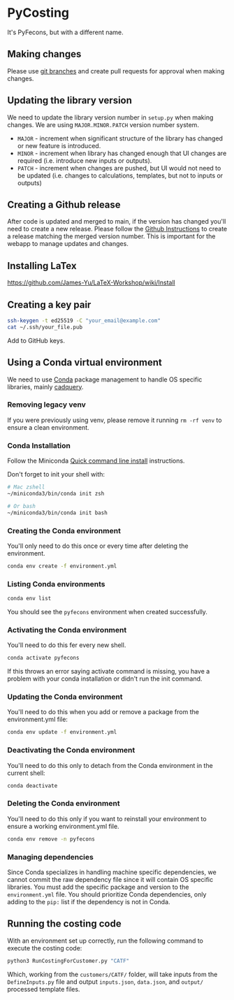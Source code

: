 # PyCosting
It's PyFecons, but with a different name. 

## Making changes

Please use [git branches](https://git-scm.com/book/en/v2/Git-Branching-Branches-in-a-Nutshell) and create pull requests for approval when making changes.

## Updating the library version

We need to update the library version number in `setup.py` when making changes. We are using `MAJOR.MINOR.PATCH` version number system.
* `MAJOR` - increment when significant structure of the library has changed or new feature is introduced.
* `MINOR` - increment when library has changed enough that UI changes are required (i.e. introduce new inputs or outputs).
* `PATCH` - increment when changes are pushed, but UI would not need to be updated (i.e. changes to calculations, templates, but not to inputs or outputs)

## Creating a Github release

After code is updated and merged to main, if the version has changed you'll need to create a new release.
Please follow the [Github Instructions](https://docs.github.com/en/repositories/releasing-projects-on-github/managing-releases-in-a-repository)
to create a release matching the merged version number. This is important for the webapp to manage updates and changes.

## Installing LaTex
https://github.com/James-Yu/LaTeX-Workshop/wiki/Install

## Creating a key pair
```bash
ssh-keygen -t ed25519 -C "your_email@example.com"
cat ~/.ssh/your_file.pub
```
Add to GitHub keys.


## Using a Conda virtual environment

We need to use [Conda](https://docs.conda.io/en/latest/) package management to handle OS specific libraries,
mainly [cadquery](https://github.com/CadQuery/cadquery).

### Removing legacy venv

If you were previously using venv, please remove it running `rm -rf venv` to ensure a clean environment.

### Conda Installation

Follow the Miniconda [Quick command line install](https://docs.anaconda.com/free/miniconda/#quick-command-line-install)
instructions.

Don't forget to init your shell with:

```bash
# Mac zshell
~/miniconda3/bin/conda init zsh

# Or bash
~/miniconda3/bin/conda init bash
```

### Creating the Conda environment 

You'll only need to do this once or every time after deleting the environment.

```bash
conda env create -f environment.yml
```

### Listing Conda environments

```bash
conda env list
```

You should see the `pyfecons` environment when created successfully.

### Activating the Conda environment

You'll need to do this fer every new shell.

```bash
conda activate pyfecons
```

If this throws an error saying activate command is missing, you have a problem with your conda installation or didn't
run the init command.


### Updating the Conda environment

You'll need to do this when you add or remove a package from the environment.yml file:

```bash
conda env update -f environment.yml
```


### Deactivating the Conda environment

You'll need to do this only to detach from the Conda environment in the current shell:

```bash
conda deactivate
```

### Deleting the Conda environment

You'll need to do this only if you want to reinstall your environment to ensure a working environment.yml file.

```bash
conda env remove -n pyfecons
```

### Managing dependencies

Since Conda specializes in handling machine specific dependencies, we cannot commit the raw dependency file since it
will contain OS specific libraries. You must add the specific package and version to the `environment.yml` file. 
You should prioritize Conda dependencies, only adding to the `pip:` list if the dependency is not in Conda.

## Running the costing code

With an environment set up correctly, run the following command to execute the costing code:

```bash
python3 RunCostingForCustomer.py "CATF"
```

Which, working from the `customers/CATF/` folder, will take inputs from the `DefineInputs.py` file and
output `inputs.json`, `data.json`, and `output/` processed template files.